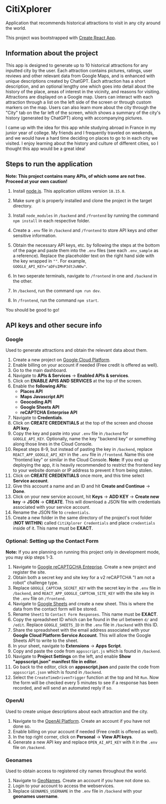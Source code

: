 # CitiXplorer
Application that recommends historical attractions to visit in any city around the world.

This project was bootstrapped with [Create React App](https://github.com/facebook/create-react-app).



## Information about the project

This app is designed to generate up to 10 historical attractions for any inputted city by the user.
Each attraction contains pictures, ratings, user reviews and other relevant data from Google Maps, and is enhanced with unique descriptions created by ChatGPT.
Each attraction has a short description, and an optional lengthy one which goes into detail about the history of the place, areas of interest in the vicinity, and reasons for visiting.
Attractions are displayed on a Google map. Users can interact with each attraction through a list on the left side of the screen or through custom markers on the map.
Users can also learn more about the city through the "City" tab on the far left of the screen, which shows a summary of the city's history (generated by ChatGPT) along with accompanying pictures.

I came up with the idea for this app while studying abroad in France in my junior year of college. My friends and I frequently traveled on weekends, and we would have a hard time deciding on places to go to in each city we visited.
I enjoy learning about the history and culture of different cities, so I thought this app would be a great idea!



## Steps to run the application

**Note: This project contains many APIs, of which some are not free. Proceed at your own caution!**

1. Install [node.js](https://nodejs.org/en/download). This application utilizes version `18.15.0`.

2. Make sure git is properly installed and clone the project in the target directory.
   
3. Install `node_modules` in `/backend` and `/frontend` by running the command `npm install` in each respective folder.
   
4. Create a `.env` file in `/backend` and `/frontend` to store API keys and other sensitive information.
   
5. Obtain the necessary API keys, etc. by following the steps at the bottom of the page and paste them into the `.env` files (see each `.env_sample` as a reference). Replace the placeholder text on the right hand side with the key wrapped in `""`. For example, `GOOGLE_API_KEY="aDFsIMnP3dtJuN0w"`.
   
6. In two seperate terminals, navigate to `/frontend` in one and `/backend` in the other.
    
7. In `/backend`, run the command `npm run dev`.
   
8. In `/frontend`, run the command `npm start`.

You should be good to go!



##  API keys and other secure info

### Google

Used to generate attractions and obtain the relevant data about them.

1. Create a new project on [Google Cloud Platform](https://console.cloud.google.com/).
2. Enable billing on your account if needed (Free credit is offered as well).
3. Go to the main dashboard.
4. Navigate to **APIs & Services** &rarr; **Enabled APIs & services**.
5. Click on **ENABLE APIS AND SERVICES** at the top of the screen.
6. Enable the **following APIs**:
   - **Places API**
   - **Maps Javascript API**
   - **Geocoding API**
   - **Google Sheets API**
   - **reCAPTCHA Enterprise API**
7. Navigate to **Credentials**.
8. Click on **CREATE CREDENTIALS** at the top of the screen and choose **API key**.
9. Copy the key and paste into your `.env` file in `/backend` for `GOOGLE_API_KEY`. Optionally, name the key "backend key" or something along those lines in the Cloud Console.
10. Repeat steps 8-9, but instead of pasting the key in `/backend`, replace `REACT_APP_GOOGLE_API_KEY` in the `.env` file in `/frontend`. Name this one "frontend key" or similar in the Cloud Console.
    **Note:** If you end up deploying the app, it is heavily recommended to restrict the frontend key to your website domain or IP address to prevent it from being stolen.
11. Click on **CREATE CREDENTIALS** once more, and this time select **Service account**.
12. Give this account a name and an ID and hit **Create and Continue** &rarr; **Done**.
13. Click on your new service account, hit **Keys** &rarr; **ADD KEY** &rarr; **Create new key** &rarr; **JSON** &rarr; **CREATE**. This will download a JSON file with credentials associated with your service account.
14. Rename the JSON file to `credentials`.
15. Create a new folder in the same directory of the project's root folder (**NOT WITHIN**) called `CitiXplorer Credentials` and place `credentials` inside of it. This name must be **EXACT**.

### **Optional:** Setting up the Contact Form

**Note:** If you are planning on running this project only in development mode, you may skip steps 1-3.
1. Navigate to [Google reCAPTGCHA Enteprise](https://www.google.com/recaptcha/about/). Create a new project and register the site.
2. Obtain both a secret key and site key for a v2 reCAPTCHA "I am not a robot" challenge type.
3. Replace `GOOGLE_CAPTCHA_SECRET_KEY` with the secret key in the `.env` file in `/backend`, and `REACT_APP_GOOGLE_CAPTCHA_SITE_KEY` with the site key in the `.env` file on `/frontend`.
4. Navigate to [Google Sheets](https://www.google.com/sheets/about/) and create a new sheet. This is where the data from the contact form will be stored.
5. Rename `Sheet1` to `Contact Form Responses`. This name must be **EXACT**.
6. Copy the spreadsheet ID which can be found in the url between `d/` and  `/edit`. Replace `GOOGLE_SHEETS_ID` in the `.env` file in `/backend` with this ID.
7. Share the spreadsheet with the email address associated with your **Google Cloud Platform Service Account**. This will allow the Google Sheets API to write to the sheet.
8. In your sheet, navigate to **Extensions** &rarr; **Apps Script**.
9. Copy and paste the code from `appsscript.js` which is found in `/backend`.
10. Navigate to **Project Settings** on the left, and enable **Show "appsscript.json" manifest file in editor**.
11. Go back to the editor, click on **appsscript.json** and paste the code from `appsscript.json` which is found in `/backend`.
12. Select the `CreateTimeDrivenTrigger` function at the top and hit `Run`. Now the form will be checked every 5 minutes to see if a response has been recorded, and will send an automated reply if so.

### OpenAI

Used to create unique descriptions about each attraction and the city.

1. Navigate to the [OpenAI Platform](https://platform.openai.com/overview). Create an account if you have not done so.
2. Enable billing on your account if needed (Free credit is offered as well).
3. In the top right corner, click on **Personal** &rarr; **View API keys**.
4. Generate a new API key and replace `OPEN_AI_API_KEY` with it in the `.env` file on `/backend`.

### Geonames

Used to obtain access to registered city names throughout the world.

1. Navigate to [GeoNames](http://www.geonames.org/). Create an account if you have not done so.
2. Login to your account to access the webservices.
3. Replace `GEONAMES_USERNAME` in the `.env` file in `/backend` with your **geonames username**.
